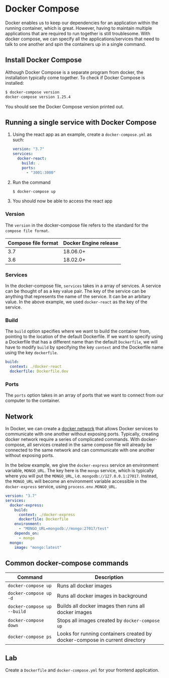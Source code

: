 # Docker Compose

Docker enables us to keep our dependencies for an application within the running container, which is great.
However, having to maintain multiple applications that are required to run together is still troublesome.
With docker compose, we can specify all the applications/services that need to talk to one another and
spin the containers up in a single command.

## Install Docker Compose

Although Docker Compose is a separate program from docker, the installation typically come together.
To check if Docker Compose is installed:
```sh
$ docker-compose version
docker-compose version 1.25.4
```

You should see the Docker Compose version printed out.

## Running a single service with Docker Compose

1. Using the react app as an example, create a `docker-compose.yml` as such:
   ```yml
   version: "3.7"
   services:
     docker-react:
       build: .
       ports:
         - "3001:3000"
   ```

2. Run the command
   ```sh
   $ docker-compose up
   ```

3. You should now be able to access the react app

### Version

The `version` in the docker-compose file refers to the standard for the `compose file format`.

|Compose file format|Docker Engine release|
|-------------------|---------------------|
|3.7                |18.06.0+             |
|3.6                |18.02.0+             |

### Services

In the docker-compose file, `services` takes in a array of services. A service can be thought of as a key value pair.
The key of the service can be anything that represents the name of the service. It can be an arbitary value.
In the above example, we used `docker-react` as the key of the service.

### Build

The `build` option specifies where we want to build the container from, pointing to the location of the default
Dockerfile. If we want to specify using a Dockerfile that has a different name than the default `Dockerfile`,
we will have to modify `build` by specifying the key `context` and the Dockerfile name using the key `dockerfile`.

```yml
build:
  context: ./docker-react
  dockerfile: Dockerfile.dev
```

### Ports

The `ports` option takes in an array of ports that we want to connect from our computer to the container.


## Network

In Docker, we can create a [docker network](https://docs.docker.com/engine/reference/commandline/network/) that allows
Docker services to communicate with one another without exposing ports. Typically, creating docker network require a
series of complicated commands. With docker-compose, all services created in the same compose file will already be
connected to the same network and can communicate with one another without exposing ports.

In the below example, we give the `docker-express` service an environment variable, `MONGO_URL`. The key here is the `mongo` service, which is typically where you will put the `MONGO_URL`, i.e. `mongodb://127.0.0.1:27017`. Instead,
the `MONGO_URL` will become an environment variable accessible in the `docker-express` service,
using `process.env.MONGO_URL`.

```yml
version: "3.7"
services:
  docker-express:
    build:
      context: ./docker-express
      dockerfile: Dockerfile
    environment:
      - "MONGO_URL=mongodb://mongo:27017/test"
    depends_on:
      - mongo
  mongo:
    image: "mongo:latest"
```

## Common docker-compose commands

|Command                    |Description           |
|---------------------------|----------------------|
|`docker-compose up`        |Runs all docker images|
|`docker-compose up -d`     |Runs all docker images in background|
|`docker-compose up --build`|Builds all docker images then runs all docker images|
|`docker-compose down`      |Stops all images created by `docker-compose up`|
|`docker-compose ps`        |Looks for running containers created by docker-compose in current directory|

## Lab

Create a `Dockerfile` and `docker-compose.yml` for your frontend application.


